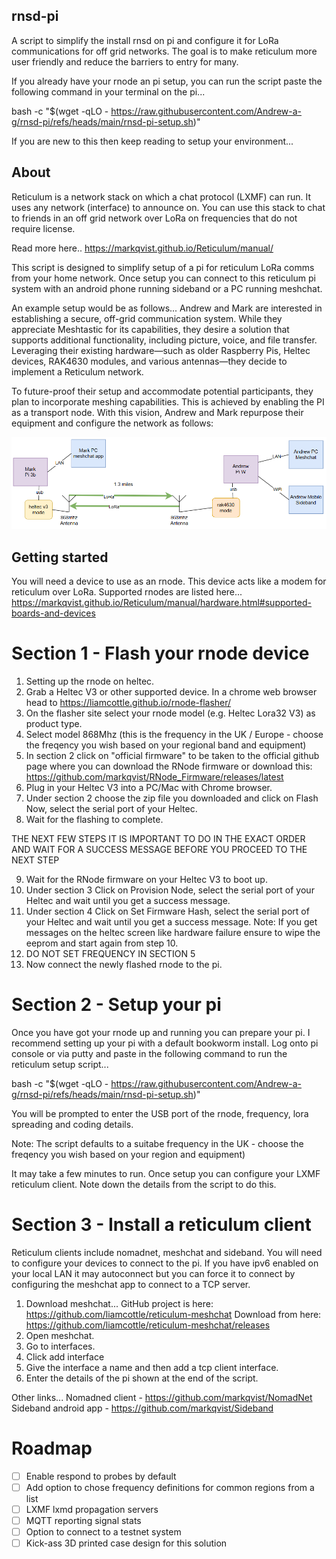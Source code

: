 ## rnsd-pi

A script to simplify the install rnsd on pi and configure it for LoRa communications for off grid networks.  The goal is to make reticulum more user friendly and reduce the barriers to entry for many.

If you already have your rnode an pi setup, you can run the script paste the following command in your terminal on the pi...

bash -c "$(wget -qLO - https://raw.githubusercontent.com/Andrew-a-g/rnsd-pi/refs/heads/main/rnsd-pi-setup.sh)"

If you are new to this then keep reading to setup your environment...

## About

Reticulum is a network stack on which a chat protocol (LXMF) can run.  It uses any network (interface) to announce on.  You can use this stack to chat to friends in an off grid network over LoRa on frequencies that do not require license.

Read more here..
https://markqvist.github.io/Reticulum/manual/

This script is designed to simplify setup of a pi for reticulum LoRa comms from your home network.  Once setup you can connect to this reticulum pi system with an android phone running sideband or a PC running meshchat.

An example setup would be as follows...
Andrew and Mark are interested in establishing a secure, off-grid communication system. While they appreciate Meshtastic for its capabilities, they desire a solution that supports additional functionality, including picture, voice, and file transfer. Leveraging their existing hardware—such as older Raspberry Pis, Heltec devices, RAK4630 modules, and various antennas—they decide to implement a Reticulum network.

To future-proof their setup and accommodate potential participants, they plan to incorporate meshing capabilities.  This is achieved by enabling the PI as a transport node. With this vision, Andrew and Mark repurpose their equipment and configure the network as follows:

![Example Network](images/example-net.png)

## Getting started

You will need a device to use as an rnode.  This device acts like a modem for reticulum over LoRa.  Supported rnodes are listed here...
https://markqvist.github.io/Reticulum/manual/hardware.html#supported-boards-and-devices

# Section 1 - Flash your rnode device

1. Setting up the rnode on heltec.
2. Grab a Heltec V3 or other supported device. In a chrome web browser head to https://liamcottle.github.io/rnode-flasher/
3. On the flasher site select your rnode model (e.g. Heltec Lora32 V3) as product type.
4. Select model 868Mhz (this is the frequency in the UK / Europe - choose the freqency you wish based on your regional band and equipment)
5. In section 2 click on "official firmware" to be taken to the official github page where you can download the RNode firmware or download this: https://github.com/markqvist/RNode_Firmware/releases/latest
6. Plug in your Heltec V3 into a PC/Mac with Chrome browser.
7. Under section 2 choose the zip file you downloaded and click on Flash Now, select the serial port of your Heltec.
8. Wait for the flashing to complete.

THE NEXT FEW STEPS IT IS IMPORTANT TO DO IN THE EXACT ORDER AND WAIT FOR A SUCCESS MESSAGE BEFORE YOU PROCEED TO THE NEXT STEP

9. Wait for the RNode firmware on your Heltec V3 to boot up.
10. Under section 3 Click on Provision Node, select the serial port of your Heltec and wait until you get a success message.
11. Under section 4 Click on Set Firmware Hash, select the serial port of your Heltec and wait until you get a success message.
Note: If you get messages on the heltec screen like hardware failure ensure to wipe the eeprom and start again from step 10.
12. DO NOT SET FREQUENCY IN SECTION 5
13. Now connect the newly flashed rnode to the pi.

# Section 2 - Setup your pi

Once you have got your rnode up and running you can prepare your pi.  I recommend setting up your pi with a default bookworm install.  Log onto pi console or via putty and paste in the following command to run the reticulum setup script...

bash -c "$(wget -qLO - https://raw.githubusercontent.com/Andrew-a-g/rnsd-pi/refs/heads/main/rnsd-pi-setup.sh)"

You will be prompted to enter the USB port of the rnode, frequency, lora spreading and coding details.

Note: The script defaults to a suitabe frequency in the UK - choose the freqency you wish based on your region and equipment)

It may take a few minutes to run.  Once setup you can configure your LXMF reticulum client.  Note down the details from the script to do this.

# Section 3 - Install a reticulum client

Reticulum clients include nomadnet, meshchat and sideband.  You will need to configure your devices to connect to the pi.  If you have ipv6 enabled on your local LAN it may autoconnect but you can force it to connect by configuring the meshchat app to connect to a TCP server.

1. Download meshchat...
   GitHub project is here: https://github.com/liamcottle/reticulum-meshchat
   Download from here: https://github.com/liamcottle/reticulum-meshchat/releases
2. Open meshchat.
3. Go to interfaces.
4. Click add interface
5. Give the interface a name and then add a tcp client interface.
6. Enter the details of the pi shown at the end of the script.

Other links...
Nomadned client - https://github.com/markqvist/NomadNet
Sideband android app - https://github.com/markqvist/Sideband


# Roadmap
- [ ] Enable respond to probes by default  
- [ ] Add option to chose frequency definitions for common regions from a list 
- [ ] LXMF lxmd propagation servers  
- [ ] MQTT reporting signal stats  
- [ ] Option to connect to a testnet system  
- [ ] Kick-ass 3D printed case design for this solution  
